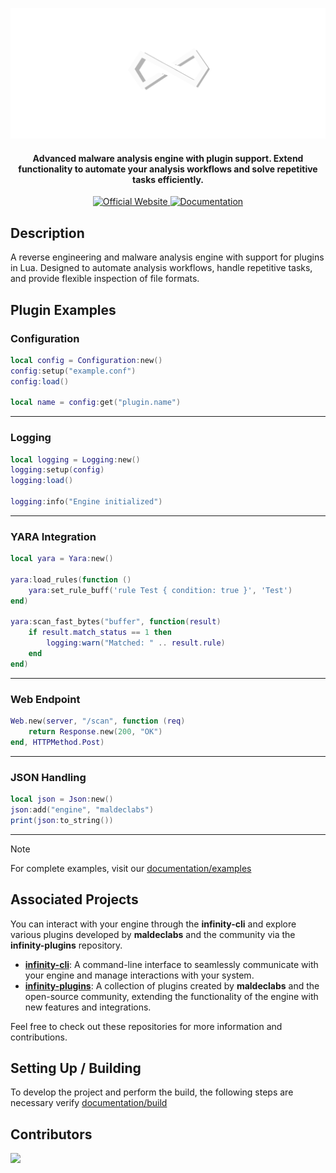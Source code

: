 <p align="center"><img src="assets/banner.png" width=600 alt="Infinity Engine Banner"></p>

<h4 align="center">Advanced malware analysis engine with plugin support. Extend functionality to automate your analysis workflows and solve repetitive tasks efficiently.</h4>

<p align="center">
  <a href="https://maldec.io/infinity-engine">
    <img src="https://img.shields.io/badge/Website-Live-green?style=for-the-badge&logo=google-chrome" alt="Official Website">
  </a>
  <a href="https://maldecs-organization.gitbook.io/maldeclabs-docs">
    <img src="https://img.shields.io/badge/Documentation-Read-blue?style=for-the-badge&logo=gitbook" alt="Documentation">
  </a>
</p>


## Description

A reverse engineering and malware analysis engine with support for plugins in Lua. Designed to automate analysis workflows, handle repetitive tasks, and provide flexible inspection of file formats.

## Plugin Examples

### Configuration

```lua
local config = Configuration:new()
config:setup("example.conf")
config:load()

local name = config:get("plugin.name")
```

---

### Logging

```lua
local logging = Logging:new()
logging:setup(config)
logging:load()

logging:info("Engine initialized")
```

---

### YARA Integration

```lua
local yara = Yara:new()

yara:load_rules(function ()
    yara:set_rule_buff('rule Test { condition: true }', 'Test')
end)

yara:scan_fast_bytes("buffer", function(result)
    if result.match_status == 1 then
        logging:warn("Matched: " .. result.rule)
    end
end)
```

---

### Web Endpoint

```lua
Web.new(server, "/scan", function (req)
    return Response.new(200, "OK")
end, HTTPMethod.Post)
```

---

### JSON Handling

```lua
local json = Json:new()
json:add("engine", "maldeclabs")
print(json:to_string())
```

---

> [!NOTE]  
> For complete examples, visit our [documentation/examples](https://maldecs-organization.gitbook.io/maldeclabs-docs/developer-guide/plugins-lua/examples)

## Associated Projects

You can interact with your engine through the **infinity-cli** and explore various plugins developed by **maldeclabs** and the community via the **infinity-plugins** repository.

- **[infinity-cli](https://github.com/maldeclabs/infinity-cli)**: A command-line interface to seamlessly communicate with your engine and manage interactions with your system.
- **[infinity-plugins](https://github.com/maldeclabs/infinity-plugins)**: A collection of plugins created by **maldeclabs** and the open-source community, extending the functionality of the engine with new features and integrations.

Feel free to check out these repositories for more information and contributions.

## Setting Up / Building

To develop the project and perform the build, the following steps are necessary verify [documentation/build](https://maldecs-organization.gitbook.io/maldeclabs-docs/getting-started/build)

## Contributors

<a href="https://github.com/maldeclabs/infinity-engine/graphs/contributors"><img src="https://opencollective.com/infinity/contributors.svg?width=890"/></a>